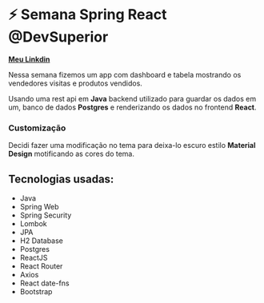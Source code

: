 # ⚡ Semana Spring React @DevSuperior

**[Meu Linkdin](https://www.linkedin.com/in/george-henrique/)**

Nessa semana fizemos um app com dashboard e tabela mostrando os vendedores visitas e produtos vendidos.

Usando uma rest api em **Java** backend utilizado para guardar os dados em um, banco de dados **Postgres** e renderizando os dados no frontend **React**.

### Customização 

Decidi fazer uma modificação no tema para deixa-lo escuro estilo **Material Design** motificando as cores do tema.

## Tecnologias usadas:

- Java
- Spring Web
- Spring Security
- Lombok
- JPA
- H2 Database
- Postgres
- ReactJS
- React Router
- Axios
- React date-fns
- Bootstrap